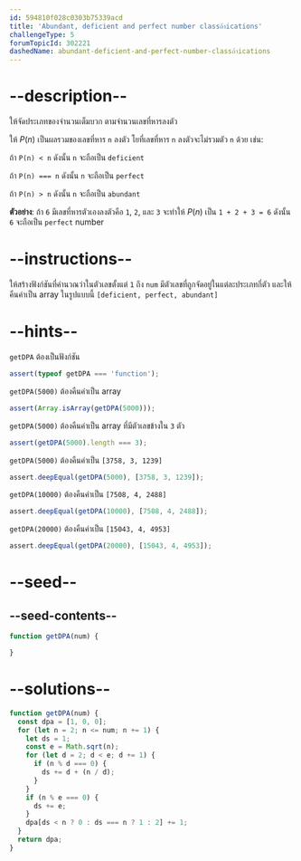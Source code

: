 ```yaml
---
id: 594810f028c0303b75339acd
title: 'Abundant, deficient and perfect number classถ้าications'
challengeType: 5
forumTopicId: 302221
dashedName: abundant-deficient-and-perfect-number-classถ้าications
---
```


# --description--

ให้จัดประเภทของจำนวนเต็มบวก ตามจำนวนเลขที่หารลงตัว

ให้ $P(n)$ เป็นผลรวมของเลขที่หาร `n` ลงตัว โยที่เลขที่หาร `n` ลงตัวจะไม่รวมตัว `n` ด้วย
เช่น:

ถ้า `P(n) < n` ดังนั้น `n` จะถือเป็น `deficient`

ถ้า `P(n) === n` ดังนั้น `n` จะถือเป็น `perfect`

ถ้า `P(n) > n` ดังนั้น `n` จะถือเป็น `abundant`

**ตัวอย่าง**: ถ้า `6` มีเลขที่หารตัวเองลงตัวคือ `1`, `2`, และ `3` จะทำให้ $P(n)$ เป็น `1 + 2 + 3 = 6` ดังนั้น `6` จะถือเป็น `perfect` number

# --instructions--

ให้สร้างฟังก์ชันที่คำนวณว่าในตัวเลขตั้งแต่ `1` ถึง `num` มีตัวเลขที่ถูกจัดอยู่ในแต่ละประเภทกี่ตัว และให้คืนค่าเป็น array ในรูปแบบนี้ `[deficient, perfect, abundant]`

# --hints--

`getDPA` ต้องเป็นฟังก์ชัน

```js
assert(typeof getDPA === 'function');
```

`getDPA(5000)` ต้องคืนค่าเป็น array

```js
assert(Array.isArray(getDPA(5000)));
```

`getDPA(5000)` ต้องคืนค่าเป็น array ที่มีตัวเลขข้างใน `3` ตัว

```js
assert(getDPA(5000).length === 3);
```

`getDPA(5000)` ต้องคืนค่าเป็น `[3758, 3, 1239]`

```js
assert.deepEqual(getDPA(5000), [3758, 3, 1239]);
```

`getDPA(10000)` ต้องคืนค่าเป็น `[7508, 4, 2488]`

```js
assert.deepEqual(getDPA(10000), [7508, 4, 2488]);
```

`getDPA(20000)` ต้องคืนค่าเป็น `[15043, 4, 4953]`

```js
assert.deepEqual(getDPA(20000), [15043, 4, 4953]);
```

# --seed--

## --seed-contents--

```js
function getDPA(num) {

}
```

# --solutions--

```js
function getDPA(num) {
  const dpa = [1, 0, 0];
  for (let n = 2; n <= num; n += 1) {
    let ds = 1;
    const e = Math.sqrt(n);
    for (let d = 2; d < e; d += 1) {
      if (n % d === 0) {
        ds += d + (n / d);
      }
    }
    if (n % e === 0) {
      ds += e;
    }
    dpa[ds < n ? 0 : ds === n ? 1 : 2] += 1;
  }
  return dpa;
}
```
